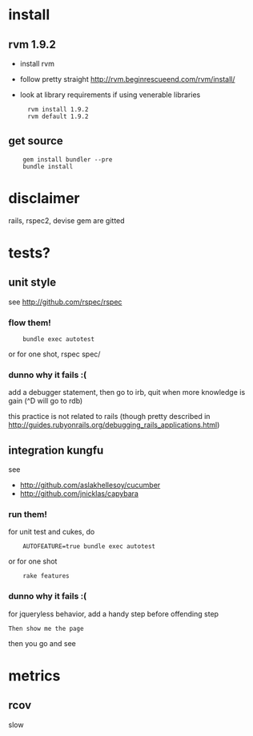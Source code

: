 # install

## rvm 1.9.2

* install rvm
* follow pretty straight http://rvm.beginrescueend.com/rvm/install/
* look at library requirements if using venerable libraries

		rvm install 1.9.2
		rvm default 1.9.2

## get source
		gem install bundler --pre
		bundle install

# disclaimer
rails, rspec2, devise gem are gitted

# tests?
## unit style 
see http://github.com/rspec/rspec

### flow them!
		bundle exec autotest
or for one shot,
		rspec spec/
		
### dunno why it fails :(
add a debugger statement, then go to irb, quit when more knowledge is gain (^D will go to rdb)

this practice is not related to rails (though pretty described in http://guides.rubyonrails.org/debugging_rails_applications.html)

## integration kungfu

see

* http://github.com/aslakhellesoy/cucumber
* http://github.com/jnicklas/capybara

### run them!
for unit test and cukes, do

		AUTOFEATURE=true bundle exec autotest

or for one shot

		rake features
		
### dunno why it fails :(
for jqueryless behavior, add a handy step before offending step

	Then show me the page

then you go and see

# metrics
## rcov
slow